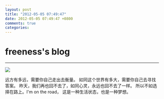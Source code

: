 ```yaml
---
layout: post
title: "2012-05-05 07:49:47"
date: 2012-05-05 07:49:47 +0800
comments: true
categories: 
---
```


# freeness's blog

----------

![](http://okqmqrbgo.bkt.clouddn.com/201205050749471.jpg)

>
远方有多远，需要你自己走出去衡量。
如同这个世界有多大，需要你自己去寻找答案。
昨天，我们再也回不去了，如同心灵，永远也回不去了一样。
所以不如选择在路上。I'm on the road，
这是一种生活状态，也是一种梦想。